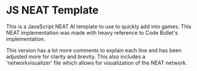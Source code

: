# JS NEAT Template

This is a JavaScript NEAT AI template to use to quickly add into games. This NEAT implementation was made with heavy reference to Code Bullet's implementation.

This version has a lot more comments to explain each line and has been adjusted more for clarity and brevity. This also includes a 'networkvisualizer' file which allows for visualization of the NEAT network.
